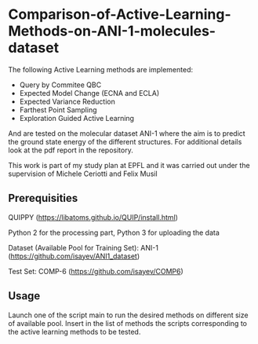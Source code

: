 # Comparison-of-Active-Learning-Methods-on-ANI-1-molecules-dataset

The following Active Learning methods are implemented:

- Query by Commitee QBC
- Expected Model Change (ECNA and ECLA)
- Expected Variance Reduction
- Farthest Point Sampling
- Exploration Guided Active Learning

And are tested on the molecular dataset ANI-1 where the aim is to predict the ground state energy of the different structures.
For additional details look at the pdf report in the repository.

This work is part of my study plan at EPFL and it was carried out under the supervision of Michele Ceriotti and Felix Musil

## Prerequisities

QUIPPY (https://libatoms.github.io/QUIP/install.html)

Python 2 for the processing part, Python 3 for uploading the data

Dataset (Available Pool for Training Set): ANI-1 (https://github.com/isayev/ANI1_dataset)

Test Set: COMP-6 (https://github.com/isayev/COMP6)
## Usage 

Launch one of the script main to run the desired methods on different size of available pool. Insert in the list of methods the scripts corresponding to the active learning methods to be tested.
